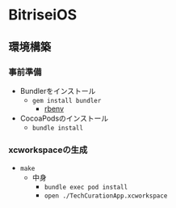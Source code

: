 # BitriseiOS
## 環境構築
### 事前準備
- Bundlerをインストール
    - ```gem install bundler```
        - [rbenv](https://github.com/rbenv/rbenv) 
- CocoaPodsのインストール
    - ```bundle install```
 
### xcworkspaceの生成
- ```make```
    - 中身 
        - ```bundle exec pod install```
        - ```open ./TechCurationApp.xcworkspace```

